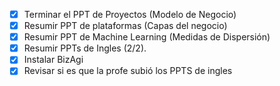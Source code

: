 - [x] Terminar el PPT de Proyectos (Modelo de Negocio)
- [x] Resumir PPT de plataformas (Capas del negocio)
- [x] Resumir PPT de Machine Learning (Medidas de Dispersión)
- [x] Resumir PPTs de Ingles (2/2).
- [x] Instalar BizAgi 
- [x] Revisar si es que la profe subió los PPTS de ingles